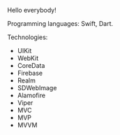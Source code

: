Hello everybody!

Programming languages: Swift, Dart.

Technologies:
- UIKit
- WebKit
- CoreData
- Firebase
- Realm 
- SDWebImage
- Alamofire
- Viper
- MVC
- MVP
- MVVM

